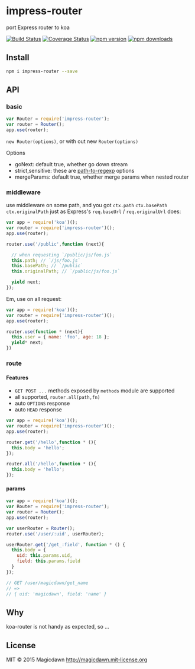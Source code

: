 # impress-router
port Express router to koa

[![Build Status](https://travis-ci.org/magicdawn/impress-router.svg)](https://travis-ci.org/magicdawn/impress-router)
[![Coverage Status](https://coveralls.io/repos/magicdawn/impress-router/badge.svg?branch=master)](https://coveralls.io/github/magicdawn/impress-router?branch=master)
[![npm version](https://img.shields.io/npm/v/impress-router.svg)](https://www.npmjs.com/package/impress-router)
[![npm downloads](https://img.shields.io/npm/dm/impress-router.svg)](https://www.npmjs.com/package/impress-router)


## Install
```sh
npm i impress-router --save
```

## API

### basic

```js
var Router = require('impress-router');
var router = Router();
app.use(router);
```

`new Router(options)`, or with out new `Router(options)`

Options

- goNext: default true, whether go down stream
- strict,sensitive: these are [path-to-regexp](https://github.com/pillarjs/path-to-regexp) options
- mergeParams: default true, whether merge params when nested router


### middleware

use middleware on some path, and you got `ctx.path` `ctx.basePath` `ctx.originalPath`
just as Express's `req.baseUrl` / `req.originalUrl` does:

```js
var app = require('koa')();
var router = require('impress-router')();
app.use(router);

router.use('/public',function (next){

  // when requesting `/public/js/foo.js`
  this.path; // `/js/foo.js`
  this.basePath; // `/public`
  this.originalPath; // `/public/js/foo.js`

  yield next;
});

```

Em, use on all request:

```js
var app = require('koa')();
var router = require('impress-router')();
app.use(router);

router.use(function * (next){
  this.user = { name: 'foo', age: 18 };
  yield* next;
})
```

### route

#### Features

- `GET POST ...` methods exposed by `methods` module are supported
- all supported, `router.all(path,fn)`
- auto `OPTIONS` response
- auto `HEAD` response


```js
var app = require('koa')();
var router = require('impress-router')();
app.use(router);

router.get('/hello',function * (){
  this.body = 'hello';
});

router.all('/hello',function * (){
  this.body = 'hello';
});
```

#### params

```js
var app = require('koa')();
var Router = require('impress-router');
var router = Router();
app.use(router);

var userRouter = Router();
router.use('/user/:uid', userRouter);

userRouter.get('/get_:field', function * () {
  this.body = {
    uid: this.params.uid,
    field: this.params.field
  }
});

// GET /user/magicdawn/get_name
// =>
// { uid: 'magicdawn', field: 'name' }
```

## Why
koa-router is not handy as expected, so ...

## License
MIT &copy; 2015 Magicdawn http://magicdawn.mit-license.org